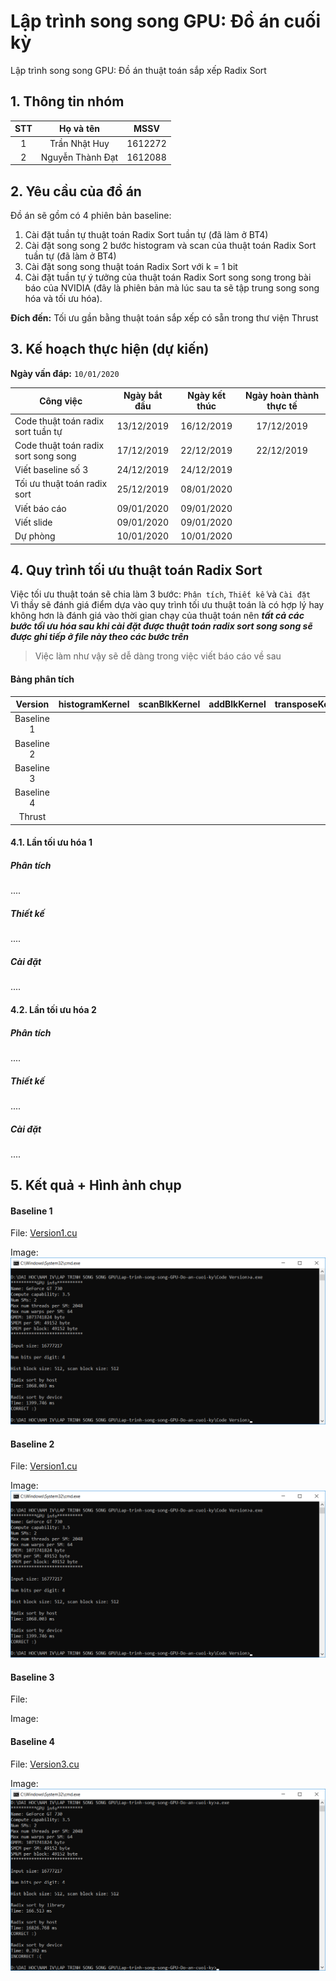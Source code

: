 # Lập trình song song GPU: Đồ án cuối kỳ
Lập trình song song GPU: Đồ án thuật toán sắp xếp Radix Sort
## 1. Thông tin nhóm
|**STT**|**Họ và tên**|**MSSV**|
|:---:|:---:|:---:|
|1|Trần Nhật Huy|1612272|
|2|Nguyễn Thành Đạt|1612088|


## 2. Yêu cầu của đồ án
Đồ án sẽ gồm có 4 phiên bản baseline:
1. Cài đặt tuần tự thuật toán Radix Sort tuần tự (đã làm ở BT4)
2. Cài đặt song song 2 bước histogram và scan của thuật toán Radix Sort tuần tự (đã làm ở BT4)
3. Cài đặt song song thuật toán Radix Sort với k = 1 bit
4. Cài đặt tuần tự ý tưởng của thuật toán Radix Sort song song trong bài báo của NVIDIA (đây là phiên bản mà lúc sau ta sẽ tập trung song song hóa và tối ưu hóa).

**Đích đến:** Tối ưu gần bằng thuật toán sắp xếp có sẵn trong thư viện Thrust
## 3. Kế hoạch thực hiện (dự kiến)
**Ngày vấn đáp:** `10/01/2020`

|**Công việc**|**Ngày bắt đầu**|**Ngày kết thúc**|**Ngày hoàn thành thực tế**|
|---|:---:|:---:|:---:|
|Code thuật toán radix sort tuần tự|13/12/2019|16/12/2019|17/12/2019|
|Code thuật toán radix sort song song|17/12/2019|22/12/2019|22/12/2019|
|Viết baseline số 3|24/12/2019|24/12/2019||
|Tối ưu thuật toán radix sort|25/12/2019|08/01/2020||
|Viết báo cáo|09/01/2020|09/01/2020||
|Viết slide|09/01/2020|09/01/2020||
|Dự phòng|10/01/2020|10/01/2020||

## 4. Quy trình tối ưu thuật toán Radix Sort
Việc tối ưu thuật toán sẽ chia làm 3 bước: `Phân tích`, `Thiết kế` và `Cài đặt`  
Vì thầy sẽ đánh giá điểm dựa vào quy trình tối ưu thuật toán là có hợp lý hay không hơn là đánh giá vào thời gian chạy của thuật toán nên ***tất cả các bước tối ưu hóa sau khi cài đặt được thuật toán radix sort song song sẽ được ghi tiếp ở file này theo các bước trên***  
> Việc làm như vậy sẽ dễ dàng trong việc viết báo cáo về sau 
#### Bảng phân tích
|**Version**|**histogramKernel**|**scanBlkKernel**|**addBlkKernel**|**transposeKernel**|**scatterKernel**|**Total**| 
|:---:|:---:|:---:|:---:|:---:|:---:|:---:| 
|Baseline 1| | | | | |?ms| 
|Baseline 2| | | | | |?ms| 
|Baseline 3| | | | | |?ms| 
|Baseline 4| | | | | |?ms| 
|Thrust| | | | | |?ms| 

#### 4.1. Lần tối ưu hóa 1
##### Phân tích
....
##### Thiết kế
....
##### Cài đặt 
....
#### 4.2. Lần tối ưu hóa 2
##### Phân tích
....
##### Thiết kế
....
##### Cài đặt 
....
## 5. Kết quả + Hình ảnh chụp
#### Baseline 1
File: [Version1.cu](Code%20Version/Version1.cu)

Image: ![Hình 1](Report/Baseline1_2.png)
#### Baseline 2
File: [Version1.cu](Code%20Version/Version1.cu)

Image: ![Hình 1](Report/Baseline1_2.png)
#### Baseline 3
File: 

Image:
#### Baseline 4
File: [Version3.cu](Code%20Version/Version3.cu)

Image: ![Hình 3](Report/Baseline4.png)
